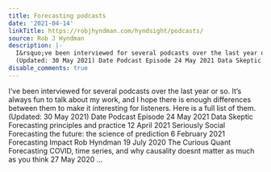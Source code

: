 ```yaml
---
title: Forecasting podcasts
date: '2021-04-14'
linkTitle: https://robjhyndman.com/hyndsight/podcasts/
source: Rob J Hyndman
description: |-
  I&rsquo;ve been interviewed for several podcasts over the last year or so. It&rsquo;s always fun to talk about my work, and I hope there is enough differences between them to make it interesting for listeners. Here is a full list of them.
  (Updated: 30 May 2021) Date Podcast Episode 24 May 2021 Data Skeptic Forecasting principles and practice 12 April 2021 Seriously Social Forecasting the future: the science of prediction 6 February 2021 Forecasting Impact Rob Hyndman 19 July 2020 The Curious Quant Forecasting COVID, time series, and why causality doesnt matter as much as you think‪ 27 May 2020  ...
disable_comments: true
---
```

I&rsquo;ve been interviewed for several podcasts over the last year or so. It&rsquo;s always fun to talk about my work, and I hope there is enough differences between them to make it interesting for listeners. Here is a full list of them.
(Updated: 30 May 2021) Date Podcast Episode 24 May 2021 Data Skeptic Forecasting principles and practice 12 April 2021 Seriously Social Forecasting the future: the science of prediction 6 February 2021 Forecasting Impact Rob Hyndman 19 July 2020 The Curious Quant Forecasting COVID, time series, and why causality doesnt matter as much as you think‪ 27 May 2020  ...